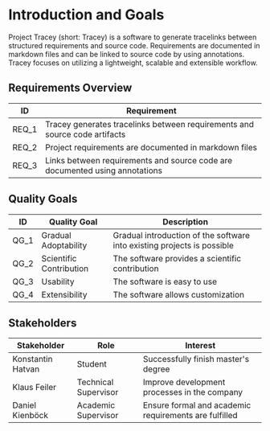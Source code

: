 # Introduction and Goals

Project Tracey (short: Tracey) is a software to generate tracelinks between structured requirements and source code.
Requirements are documented in markdown files and can be linked to source code by using annotations.
Tracey focuses on utilizing a lightweight, scalable and extensible workflow.

## Requirements Overview

| ID    | Requirement                                                                 |
| ----- | --------------------------------------------------------------------------- |
| REQ_1 | Tracey generates tracelinks between requirements and source code artifacts  |
| REQ_2 | Project requirements are documented in markdown files                       |
| REQ_3 | Links between requirements and source code are documented using annotations |

## Quality Goals

| ID   | Quality Goal            | Description                                                             |
| ---- | ----------------------- | ----------------------------------------------------------------------- |
| QG_1 | Gradual Adoptability    | Gradual introduction of the software into existing projects is possible |
| QG_2 | Scientific Contribution | The software provides a scientific contribution                         |
| QG_3 | Usability               | The software is easy to use                                             |
| QG_4 | Extensibility           | The software allows customization                    |

## Stakeholders

| Stakeholder            | Role                 | Interest                                              |
| ---------------------- | -------------------- | ----------------------------------------------------- |
| Konstantin Hatvan      | Student              | Successfully finish master's degree                   |
| Klaus Feiler           | Technical Supervisor | Improve development processes in the company          |
| Daniel Kienböck        | Academic Supervisor  | Ensure formal and academic requirements are fulfilled |
